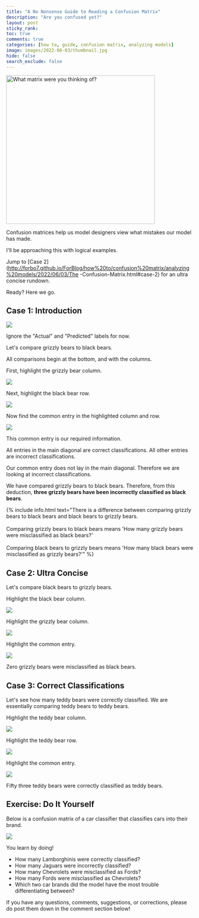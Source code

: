 ```yaml
---
title: "A No Nonsense Guide to Reading a Confusion Matrix"
description: "Are you confused yet?"
layout: post
sticky_rank:
toc: true
comments: true
categories: [how to, guide, confusion matrix, analyzing models]
image: images/2022-06-03/thumbnail.jpg
hide: false
search_exclude: false
---
```


<img src="{{ site.baseurl }}/images/2022-06-03/thumbnail.jpg" 
alt="What matrix were you thinking of?" width=400>

Confusion matrices help us model designers view what mistakes our model has 
made.

I'll be approaching this with logical examples.

Jump to [Case 2](http://forbo7.github.io/ForBlog/how%20to/confusion%20matrix/analyzing%20models/2022/06/03/The -Confusion-Matrix.html#case-2) for an ultra concise rundown.

Ready? Here we go.

## Case 1: Introduction

<img src="{{ site.baseurl }}/images/2022-06-03/confusion_matrix_1.png">

Ignore the "Actual" and "Predicted" labels for now.

Let's compare grizzly bears to black bears.

All comparisons begin at the bottom, and with the columns.

First, highlight the grizzly bear column.

<img src="{{ site.baseurl }}/images/2022-06-03/confusion_matrix_1_1.png">

Next, highlight the black bear row.

<img src="{{ site.baseurl }}/images/2022-06-03/confusion_matrix_1_2.png">

Now find the common entry in the highlighted column and row.

<img src="{{ site.baseurl }}/images/2022-06-03/confusion_matrix_1_3.png">

This common entry is our required information.

All entries in the main diagonal are correct 
classifications. All other entries are incorrect classifications.

Our common entry does not lay in the main diagonal. Therefore we are looking 
at incorrect classifications.

We have compared grizzly bears to black bears. Therefore, from this 
deduction, **three grizzly bears have been incorrectly classified as black 
bears**.

{% include info.html text="There is a difference between comparing grizzly 
bears to black bears and black bears to grizzly bears.
<br><br>
Comparing grizzly bears to black bears means 'How many grizzly bears were 
misclassified as black bears?'
<br><br>
Comparing black bears to grizzly bears means 'How many black bears were 
misclassified as grizzly bears?'" %}

## Case 2: Ultra Concise

Let's compare black bears to grizzly bears.

Highlight the black bear column.

<img src="{{ site.baseurl }}/images/2022-06-03/confusion_matrix_1_4.png">

Highlight the grizzly bear column.

<img src="{{ site.baseurl }}/images/2022-06-03/confusion_matrix_1_5.png">

Highlight the common entry.

<img src="{{ site.baseurl }}/images/2022-06-03/confusion_matrix_1_6.png">

Zero grizzly bears were misclassified as black bears.

## Case 3: Correct Classifications

Let's see how many teddy bears were correctly classified. We are essentially 
comparing teddy bears to teddy bears.

Highlight the teddy bear column.

<img src="{{ site.baseurl }}/images/2022-06-03/confusion_matrix_1_7.png">

Highlight the teddy bear row.

<img src="{{ site.baseurl }}/images/2022-06-03/confusion_matrix_1_8.png">

Highlight the common entry.

<img src="{{ site.baseurl }}/images/2022-06-03/confusion_matrix_1_9.png">

Fifty three teddy bears were correctly classified as teddy bears.

## Exercise: Do It Yourself

Below is a confusion matrix of a car classifier that classifies cars into 
their brand.

<img src="{{ site.baseurl}}/images/2022-06-03/confusion_matrix_2.png">

You learn by doing!

- How many Lamborghinis were correctly classified?
- How many Jaguars were incorrectly classified?
- How many Chevrolets were misclassified as Fords?
- How many Fords were misclassified as Chevrolets?
- Which two car brands did the model have the most trouble differentiating 
  between?



If you have any questions, comments, suggestions, or corrections, please do 
post them down in the comment section below!